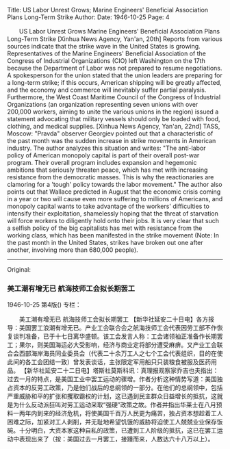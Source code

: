 Title: US Labor Unrest Grows; Marine Engineers' Beneficial Association Plans Long-Term Strike
Author:
Date: 1946-10-25
Page: 4

　　US Labor Unrest Grows
    Marine Engineers' Beneficial Association Plans Long-Term Strike
    [Xinhua News Agency, Yan'an, 20th] Reports from various sources indicate that the strike wave in the United States is growing. Representatives of the Marine Engineers' Beneficial Association of the Congress of Industrial Organizations (CIO) left Washington on the 17th because the Department of Labor was not prepared to resume negotiations. A spokesperson for the union stated that the union leaders are preparing for a long-term strike; if this occurs, American shipping will be greatly affected, and the economy and commerce will inevitably suffer partial paralysis. Furthermore, the West Coast Maritime Council of the Congress of Industrial Organizations (an organization representing seven unions with over 200,000 workers, aiming to unite the various unions in the region) issued a statement advocating that military vessels should only be loaded with food, clothing, and medical supplies.
    [Xinhua News Agency, Yan'an, 22nd] TASS, Moscow: "Pravda" observer Georgiev pointed out that a characteristic of the past month was the sudden increase in strike movements in American industry. The author analyzes this situation and writes: "The anti-labor policy of American monopoly capital is part of their overall post-war program. Their overall program includes expansion and hegemonic ambitions that seriously threaten peace, which has met with increasing resistance from the democratic masses. This is why the reactionaries are clamoring for a 'tough' policy towards the labor movement." The author also points out that Wallace predicted in August that the economic crisis coming in a year or two will cause even more suffering to millions of Americans, and monopoly capital wants to take advantage of the workers' difficulties to intensify their exploitation, shamelessly hoping that the threat of starvation will force workers to diligently hold onto their jobs. It is very clear that such a selfish policy of the big capitalists has met with resistance from the working class, which has been manifested in the strike movement (Note: In the past month in the United States, strikes have broken out one after another, involving more than 680,000 people).



<hr /> 

Original: 


### 美工潮有增无已  航海技师工会拟长期罢工

1946-10-25
第4版()
专栏：

　　美工潮有增无已
    航海技师工会拟长期罢工
    【新华社延安二十日电】各方报导：美国罢工浪潮有增无已。产业工会联合会之航海技师工会代表因劳工部不作恢复谈判准备，已于十七日离华盛顿。该工会发言人称：工会诸领袖正准备作长期罢工；果尔，则美国海运必大受影响，经济与商业定将部分遭受麻痹。又产业工会联合会西部海岸海员同业委员会（代表二十余万工人之七个工会代表组织，目的在使此间的各工会团结一致）曾发表谈话，主张限定军用船只只装粮食被服及医药用品。
    【新华社延安二十二日电】塔斯社莫斯科讯：真理报观察家乔吉也夫指出：过去一月的特点，是美国工业中罢工运动的骤增。作者分析这种情势写道：美国独占资本的反劳工政策，乃是他们战后的总纲领的一部分。在他们的总纲领中，包括严重威胁和平的扩张和攫取霸权的计划，这已遇到民主群众日益增长的抵抗，这就是为什么反动派狂叫对劳工运动采取“强硬”政策之故。作者并指出华莱士在八月预料一两年内到来的经济危机，将使美国千百万人民更为痛苦，独占资本想趁着工人困难之际，加紧对工人剥削，并无耻地希望饥饿的威胁将迫使工人兢兢业业保存饭碗。十分明白，大资本家这种自私的政策，已遭到工人阶级的抵抗，这已在罢工运动中表现出来了（按：美国过去一月罢工，接踵而来，人数达六十八万以上）。
